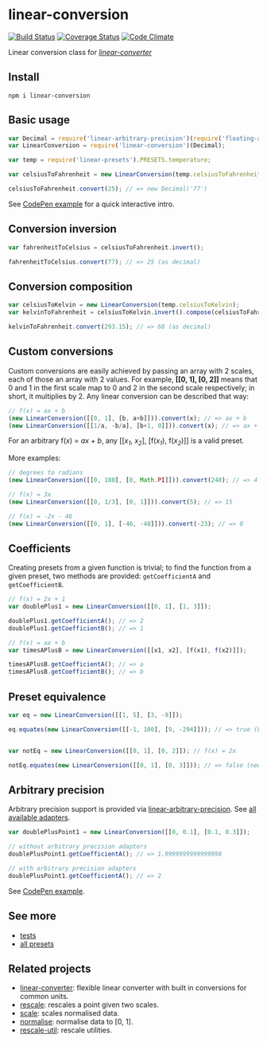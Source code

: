 # linear-conversion

[![Build Status](https://travis-ci.org/javiercejudo/linear-conversion.svg)](https://travis-ci.org/javiercejudo/linear-conversion)
[![Coverage Status](https://coveralls.io/repos/javiercejudo/linear-conversion/badge.svg?branch=master)](https://coveralls.io/r/javiercejudo/linear-conversion?branch=master)
[![Code Climate](https://codeclimate.com/github/javiercejudo/linear-conversion/badges/gpa.svg)](https://codeclimate.com/github/javiercejudo/linear-conversion)

Linear conversion class for *[linear-converter](https://github.com/javiercejudo/linear-converter)*

## Install

    npm i linear-conversion

## Basic usage

```js
var Decimal = require('linear-arbitrary-precision')(require('floating-adapter'));
var LinearConversion = require('linear-conversion')(Decimal);

var temp = require('linear-presets').PRESETS.temperature;

var celsiusToFahrenheit = new LinearConversion(temp.celsiusToFahrenheit);

celsiusToFahrenheit.convert(25); // => new Decimal('77')
```

See [CodePen example](http://codepen.io/javiercejudo/pen/bdoBvW?editors=101) for a quick interactive intro.

## Conversion inversion

```js
var fahrenheitToCelsius = celsiusToFahrenheit.invert();

fahrenheitToCelsius.convert(77); // => 25 (as decimal)
```

## Conversion composition

```js
var celsiusToKelvin = new LinearConversion(temp.celsiusToKelvin);
var kelvinToFahrenheit = celsiusToKelvin.invert().compose(celsiusToFahrenheit);

kelvinToFahrenheit.convert(293.15); // => 68 (as decimal)
```

## Custom conversions

Custom conversions are easily achieved by passing an array with 2 scales, each
of those an array with 2 values. For example, **[[0, 1], [0, 2]]** means that 0 and
1 in the first scale map to 0 and 2 in the second scale respectively; in short,
it multiplies by 2. Any linear conversion can be described that way:

```js
// f(x) = ax + b
(new LinearConversion([[0, 1], [b, a+b]])).convert(x); // => ax + b
(new LinearConversion([[1/a, -b/a], [b+1, 0]])).convert(x); // => ax + b
```

For an arbitrary f(_x_) = _ax + b_, any [[_x<sub>1</sub>_, _x<sub>2</sub>_], [f(_x<sub>1</sub>_), f(_x<sub>2</sub>_)]] is a valid preset.

More examples:

```js
// degrees to radians
(new LinearConversion([[0, 180], [0, Math.PI]])).convert(240); // => 4 * Math.PI / 3

// f(x) = 3x
(new LinearConversion([[0, 1/3], [0, 1]])).convert(5); // => 15

// f(x) = -2x - 46
(new LinearConversion([[0, 1], [-46, -48]])).convert(-23); // => 0
```

## Coefficients

Creating presets from a given function is trivial; to find the function from a given preset, two methods are provided: `getCoefficientA` and `getCoefficientB`.

```js
// f(x) = 2x + 1
var doublePlus1 = new LinearConversion([[0, 1], [1, 3]]);

doublePlus1.getCoefficientA(); // => 2
doublePlus1.getCoefficientB(); // => 1

// f(x) = ax + b
var timesAPlusB = new LinearConversion([[x1, x2], [f(x1), f(x2)]]);

timesAPlusB.getCoefficientA(); // => a
timesAPlusB.getCoefficientB(); // => b
```

## Preset equivalence

```js
var eq = new LinearConversion([[1, 5], [3, -9]]);

eq.equates(new LinearConversion([[-1, 100], [9, -294]])); // => true (both f(x) = -3x + 6)


var notEq = new LinearConversion([[0, 1], [0, 2]]); // f(x) = 2x

notEq.equates(new LinearConversion([[0, 1], [0, 3]])); // => false (new one is f(x) = 3x)
```

## Arbitrary precision

Arbitrary precision support is provided via [linear-arbitrary-precision](https://github.com/javiercejudo/linear-arbitrary-precision).
See [all available adapters](https://www.npmjs.com/browse/keyword/linear-arbitrary-precision-adapter).

```js
var doublePlusPoint1 = new LinearConversion([[0, 0.1], [0.1, 0.3]]);

// without arbitrary precision adapters
doublePlusPoint1.getCoefficientA(); // => 1.9999999999999998

// with arbitrary precision adapters
doublePlusPoint1.getCoefficientA(); // => 2
```

See [CodePen example](http://codepen.io/javiercejudo/pen/yNEoWq?editors=101).

## See more

- [tests](test/spec.js)
- [all presets](https://github.com/javiercejudo/linear-presets#presets)

## Related projects

- [linear-converter](https://github.com/javiercejudo/linear-converter): flexible linear converter with built in conversions for common units.
- [rescale](https://github.com/javiercejudo/rescale): rescales a point given two scales.
- [scale](https://github.com/javiercejudo/scale): scales normalised data.
- [normalise](https://github.com/javiercejudo/normalise): normalise data to [0, 1].
- [rescale-util](https://github.com/javiercejudo/rescale-util): rescale utilities.
